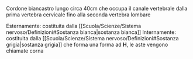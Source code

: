 Cordone biancastro lungo circa 40cm che occupa il canale vertebrale dalla prima vertebra cervicale fino alla seconda vertebra lombare

Esternamente: costituita dalla [[Scuola/Scienze/Sistema nervoso/Definizioni#Sostanza bianca|sostanza bianca]]
Internamente: costituita dalla [[Scuola/Scienze/Sistema nervoso/Definizioni#Sostanza grigia|sostanza grigia]] che forma una forma ad **H**, le aste vengono chiamate corna